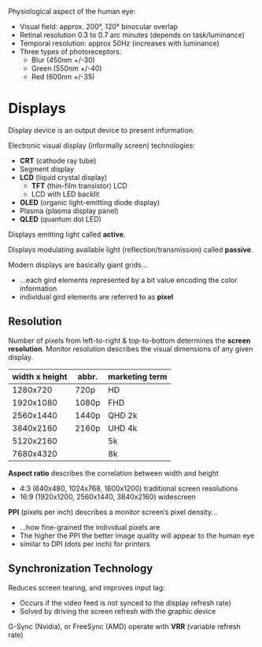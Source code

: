 Physiological aspect of the human eye:

* Visual field: approx. 200°, 120° binocular overlap
* Retinal resolution 0.3 to 0.7 arc minutes (depends on task/luminance)
* Temporal resolution: approx 50Hz (increases with luminance)
* Three types of photoreceptors:
  - Blur (450nm +/-30)
  - Green (550nm +/-40)
  - Red (600nm +/-35)

# Displays

Display device is an output device to present information.

Electronic visual display (informally screen) technologies:

* **CRT** (cathode ray tube) 
* Segment display
* **LCD** (liquid crystal display)
  - **TFT** (thin-film transistor) LCD 
  - LCD with LED backlit
* **OLED** (organic light-emitting diode display)
* Plasma (plasma display panel)
* **QLED** (quantum dot LED)

Displays emitting light called **active**. 

Displays modulating available light (reflection/transmission) called **passive**.

Modern displays are basically giant grids...

* ...each gird elements represented by a bit value encoding the color
  information
* individual gird elements are referred to as **pixel**

## Resolution

Number of pixels from left-to-right & top-to-bottom determines the **screen
resolution**. Monitor resolution describes the visual dimensions of any given
display. 

width x height | abbr. | marketing term
---------------|-------|---------------
1280x720       | 720p  | HD 
1920x1080      | 1080p | FHD
2560x1440      | 1440p | QHD 2k
3840x2160      | 2160p | UHD 4k
5120x2160      |       |     5k
7680x4320      |       |     8k

**Aspect ratio** describes the correlation between width and height

* 4:3 (640x480, 1024x768, 1600x1200) traditional screen resolutions
* 16:9 (1920x1200, 2560x1440, 3840x2160) widescreen

**PPI** (pixels per inch) describes a monitor screen’s pixel density...

* ...how fine-grained the individual pixels are
* The higher the PPI the better image quality will appear to the human eye
* similar to DPI (dots per inch) for printers

## Synchronization Technology

Reduces screen tearing, and improves input lag:

* Occurs if the video feed is not synced to the display refresh rate)
* Solved by driving the screen refresh with the graphic device

G-Sync (Nvidia), or FreeSync (AMD) operate with **VRR** (variable refresh rate)



